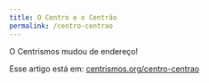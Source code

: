 ```yaml
---
title: O Centro e o Centrão
permalink: /centro-centrao
---
```


O Centrismos mudou de endereço! 

Esse artigo está em: [centrismos.org/centro-centrao](https://centrismos.org/centro-centrao)
